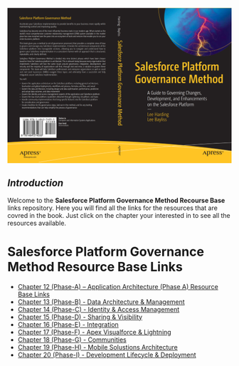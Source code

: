 <p align="center">
  <img src="https://github.com/SalesforcePlatformGovernanceMethod/SalesforcePlatformGovernanceMethod/blob/8081ed635e58da0b14c8ccf3aa913195ba829bca/images/book-cover.png" title="Salesforce Platform Governance Method">
</p>

## _Introduction_

Welcome to the **Salesforce Platform Governance Method Recourse Base** links repository. Here you will find all the links for the resources that are covred in the book. Just click on the chapter your interested in to see all the resources available.

# **Salesforce Platform Governance Method Resource Base Links**

- [Chapter 12 (Phase-A) – Application Architecture (Phase A) Resource Base Links](https://github.com/SalesforcePlatformGovernanceMethod/Phase-A)
- [Chapter 13 (Phase-B) - Data Architecture & Management](https://github.com/SalesforcePlatformGovernanceMethod/Phase-B)
- [Chapter 14 (Phase-C) - Identity & Access Management](https://github.com/SalesforcePlatformGovernanceMethod/Phase-C)
- [Chapter 15 (Phase-D) - Sharing & Visibility](https://github.com/SalesforcePlatformGovernanceMethod/Phase-D)
- [Chapter 16 (Phase-E) - Integration](https://github.com/SalesforcePlatformGovernanceMethod/Phase-E)
- [Chapter 17 (Phase-F) - Apex Visualforce & Lightning](https://github.com/SalesforcePlatformGovernanceMethod/Phase-F)
- [Chapter 18 (Phase-G) - Communities](https://github.com/SalesforcePlatformGovernanceMethod/Phase-G)
- [Chapter 19 (Phase-H) - Mobile Solustions Architecture](https://github.com/SalesforcePlatformGovernanceMethod/Phase-H)
- [Chapter 20 (Phase-I) - Development Lifecycle & Deployment](https://github.com/SalesforcePlatformGovernanceMethod/Phase-I)
